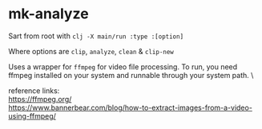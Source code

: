 # mk-analyze

Sart from root with
`clj -X main/run :type :[option]`

Where options are
`clip`, `analyze`, `clean` & `clip-new`

Uses a wrapper for `ffmpeg` for video file processing. To run, you need ffmpeg installed on your system and runnable through your system path. \

reference links: \
https://ffmpeg.org/ \
https://www.bannerbear.com/blog/how-to-extract-images-from-a-video-using-ffmpeg/


